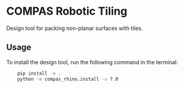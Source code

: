 # COMPAS Robotic Tiling

Design tool for packing non-planar surfaces with tiles.

## Usage

To install the design tool, run the following command in the terminal:

```bash
    pip install -e .
    python -m compas_rhino.install -v 7.0
```
